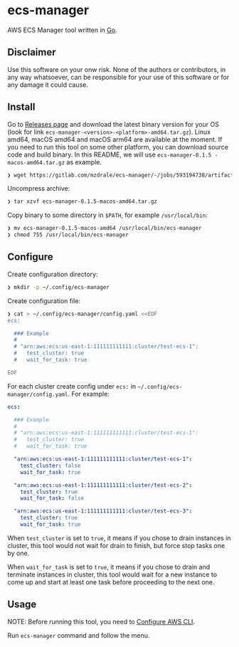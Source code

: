 # ecs-manager

AWS ECS Manager tool written in [Go](https://golang.org).

## Disclaimer

Use this software on your onw risk. None of the authors or contributors, in any way whatsoever, can be responsible for your use of this software or for any damage it could cause.

## Install

Go to [Releases page](https://gitlab.com/mzdrale/ecs-manager/-/releases) and download the latest binary version for your OS (look for link `ecs-manager-<version>-<platform>-amd64.tar.gz`). Linux amd64, macOS amd64 and macOS arm64 are available at the moment. If you need to run this tool on some other platform, you can download source code and build binary.
In this README, we will use `ecs-manager-0.1.5
-macos-amd64.tar.gz` as example.

```bash
❯ wget https://gitlab.com/mzdrale/ecs-manager/-/jobs/593194738/artifacts/raw/target/ecs-manager-0.1.5-macos-amd64.tar.gz
```

Uncompress archive:
```bash
❯ tar xzvf ecs-manager-0.1.5-macos-amd64.tar.gz
```

Copy binary to some directory in `$PATH`, for example `/usr/local/bin`:

```bash
❯ mv ecs-manager-0.1.5-macos-amd64 /usr/local/bin/ecs-manager
❯ chmod 755 /usr/local/bin/ecs-manager
```

## Configure

Create configuration directory:

```bash
❯ mkdir -p ~/.config/ecs-manager
```

Create configuration file:

```bash
❯ cat > ~/.config/ecs-manager/config.yaml <<EOF
ecs:

  ### Example
  #
  # "arn:aws:ecs:us-east-1:111111111111:cluster/test-ecs-1":
  #   test_cluster: true
  #   wait_for_task: true

EOF
```

For each cluster create config under `ecs:` in `~/.config/ecs-manager/config.yaml`. For example:

```yaml
ecs:

  ### Example
  #
  # "arn:aws:ecs:us-east-1:111111111111:cluster/test-ecs-1":
  #   test_cluster: true
  #   wait_for_task: true

  "arn:aws:ecs:us-east-1:111111111111:cluster/test-ecs-1":
    test_cluster: false
    wait_for_task: true

  "arn:aws:ecs:us-east-1:111111111111:cluster/test-ecs-2":
    test_cluster: true
    wait_for_task: false

  "arn:aws:ecs:us-east-1:111111111111:cluster/test-ecs-3":
    test_cluster: true
    wait_for_task: true

```

When `test_cluster` is set to `true`, it means if you chose to drain instances in cluster, this tool would not wait for drain to finish, but force stop tasks one by one.

When `wait_for_task` is set to `true`, it means if you chose to drain and terminate instances in cluster, this tool would wait for a new instance to come up and start at least one task before proceeding to the next one.


## Usage

NOTE: Before running this tool, you need to [Configure AWS CLI](https://docs.aws.amazon.com/cli/latest/userguide/cli-chap-configure.html).

Run `ecs-manager` command and follow the menu.
